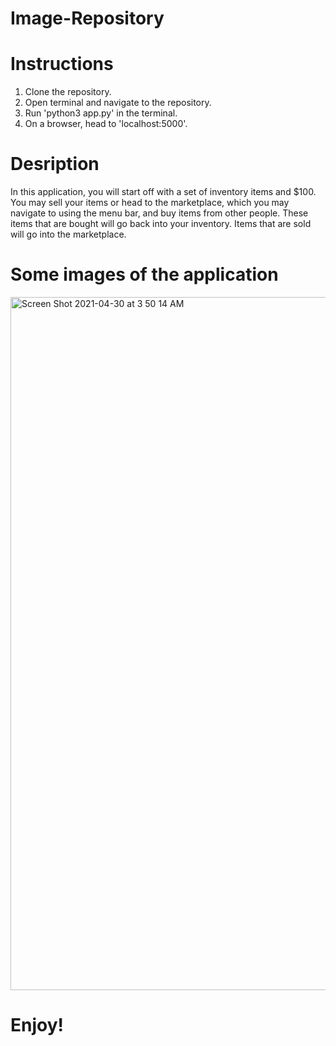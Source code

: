 # Image-Repository

# Instructions
1. Clone the repository.
2. Open terminal and navigate to the repository.
3. Run 'python3 app.py' in the terminal.
4. On a browser, head to 'localhost:5000'.

# Desription
In this application, you will start off with a set of inventory items and $100. You may sell your items or head to the marketplace, which you may navigate to using the menu bar, and buy items from other people. These items that are bought will go back into your inventory. Items that are sold will go into the marketplace.

# Some images of the application

<img width="1109" alt="Screen Shot 2021-04-30 at 3 50 14 AM" src="https://user-images.githubusercontent.com/67655719/116665019-39b7bb00-a967-11eb-93a7-58cf4a97b2b8.png">

# Enjoy!
